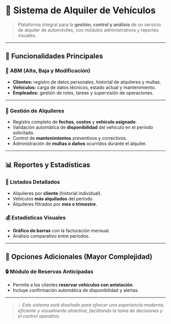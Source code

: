 # 🚗 **Sistema de Alquiler de Vehículos**

> Plataforma integral para la **gestión, control y análisis** de un servicio de alquiler de automóviles, con módulos administrativos y reportes visuales.

---

## 🧩 **Funcionalidades Principales**

### 👥 **ABM (Alta, Baja y Modificación)**
- **Clientes:** registro de datos personales, historial de alquileres y multas.  
- **Vehículos:** carga de datos técnicos, estado actual y mantenimiento.  
- **Empleados:** gestión de roles, tareas y supervisión de operaciones.

---

### 📅 **Gestión de Alquileres**
- Registro completo de **fechas**, **costos** y **vehículo asignado**.  
- Validación automática de **disponibilidad** del vehículo en el período solicitado.  
- Control de **mantenimientos** preventivos y correctivos.  
- Administración de **multas o daños** ocurridos durante el alquiler.  

---

## 📊 **Reportes y Estadísticas**

### 🧾 **Listados Detallados**
- Alquileres por **cliente** (historial individual).  
- Vehículos **más alquilados** del período.  
- Alquileres filtrados por **mes o trimestre**.  

### 💰 **Estadísticas Visuales**
- **Gráfico de barras** con la facturación mensual.  
- Análisis comparativo entre períodos.  

---

## 🌟 **Opciones Adicionales (Mayor Complejidad)**

### 🔒 **Módulo de Reservas Anticipadas**
- Permite a los clientes **reservar vehículos con antelación**.  
- Incluye confirmación automática de disponibilidad y alertas.  

---

> 💡 *Este sistema está diseñado para ofrecer una experiencia moderna, eficiente y visualmente atractiva, facilitando la toma de decisiones y el control operativo.*

